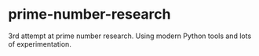 # prime-number-research
3rd attempt at prime number research. Using modern Python tools and lots of experimentation.
